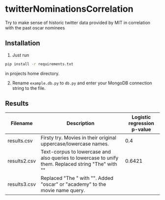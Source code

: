 # twitterNominationsCorrelation
Try to make sense of historic twitter data provided by MIT in correlation with the past oscar nominees

## Installation

1) Just run 

```bash
pip install -r requirements.txt
```

in projects home directory.

2) Rename `example.db.py` to `db.py` and enter your MongoDB connection string to the file.

## Results

<table>
	<thead>
		<tr>
			<th>Filename</th>
			<th>Description</th>
			<th>Logistic regression p-value</th>
		</tr>
	</thead>
	<tr>
		<td>results.csv</td>
		<td>Firsty try. Movies in their original uppercase/lowercase names.</td>
		<td>0.4</td>
	</tr>
	<tr>
		<td>results2.csv</td>
		<td>Text-corpus to lowercase and also queries to lowercase to unify them. Replaced string "The" with ""</td>
		<td>0.6421</td>
	</tr>
	<tr>
		<td>results3.csv</td>
		<td>Replaced "The " with "". Added "oscar" or "academy" to the movie name query.</td>
		<td></td>
	</tr>
</table>